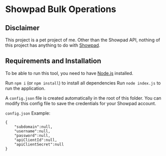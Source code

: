 # Showpad Bulk Operations

## Disclaimer

This project is a pet project of me. Other than the Showpad API, nothing of this project has anything to do with [Showpad](https://www.showpad.com).

## Requirements and Installation

To be able to run this tool, you need to have [Node.js](https://nodejs.org) installed.

Run `npm i` (or `npm install`) to install all dependencies
Run `node index.js` to run the application.

A `config.json` file is created automatically in the root of this folder. 
You can modify this config file to save the credentials for your Showpad account.

`config.json` Example:
```
{
    "subdomain":null,
    "username":null,
    "password":null,
    "apiClientId":null,
    "apiClientSecret":null
}
```